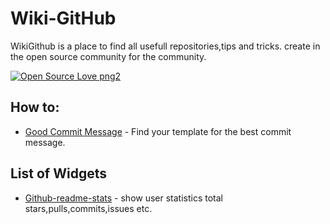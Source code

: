 # Wiki-GitHub  
WikiGithub is a place to find all usefull repositories,tips and tricks.
create in the open source community for the community.

[![Open Source Love png2](https://badges.frapsoft.com/os/v2/open-source.png?v=103)](https://github.com/ellerbrock/open-source-badges/)

## How to:

* [Good Commit Message](https://github.com/dt170/Wiki-GitHub/blob/main/Good_Commit_Message.md) - Find your template for the best commit message.

## List of Widgets 

* [Github-readme-stats](https://github.com/anuraghazra/github-readme-stats) - show user statistics total stars,pulls,commits,issues etc. 
